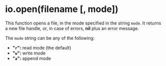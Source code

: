 # io.open(filename \[, mode])



This function opens a file, in the mode specified in the string `mode`. It returns a new file handle, or, in case of errors, **nil** plus an error message.

The `mode` string can be any of the following:

* **"`r`":** read mode (the default)
* **"`w`":** write mode
* **"`a`":** append mode
